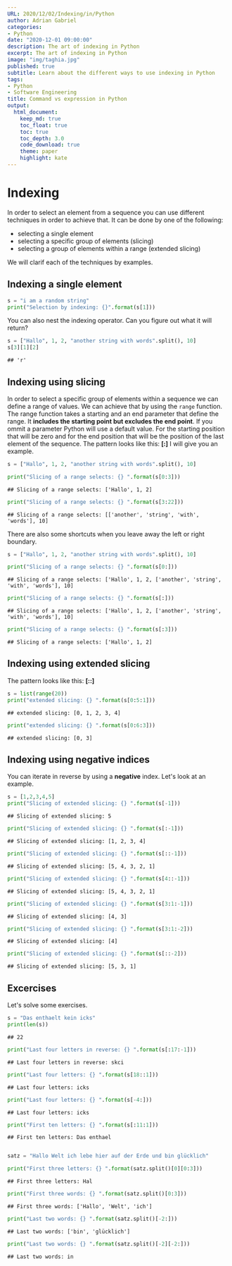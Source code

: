 ```yaml
---
URL: 2020/12/02/Indexing/in/Python
author: Adrian Gabriel
categories:
- Python
date: "2020-12-01 09:00:00"
description: The art of indexing in Python
excerpt: The art of indexing in Python
image: "img/taghia.jpg"
published: true
subtitle: Learn about the different ways to use indexing in Python
tags:
- Python
- Software Engineering
title: Command vs expression in Python
output:
  html_document:
    keep_md: true
    toc_float: true
    toc: true
    toc_depth: 3.0
    code_download: true
    theme: paper
    highlight: kate
---
```


# Indexing
In order to select an element from a sequence you can use different techniques
in order to achieve that. It can be done by one of the following:
* selecting a single element
* selecting a specific group of elements (slicing)
* selecting a group of elements within a range (extended slicing)

We will clarif each of the techniques by examples.

## Indexing a single element
```python
s = "i am a random string"
print("Selection by indexing: {}".format(s[1]))
```
You can also nest the indexing operator. Can you figure out what it will return?

```python
s = ["Hallo", 1, 2, "another string with words".split(), 10]
s[3][1][2]
```

```
## 'r'
```
## Indexing using slicing
In order to select a specific group of elements within a sequence we can define
a range of values. We can achieve that by using the `range` function. The range function
takes a starting and an end parameter that define the range. It **includes the starting point but excludes the end point**. If you ommit a parameter Python will use a default value.
For the starting position that will be zero and for the end position that will be the position of the last element of the sequence.
The pattern looks like this: **<Sequenz>[<Startindex>:<Endindex>]**
I will give you an example.


```python
s = ["Hallo", 1, 2, "another string with words".split(), 10]

print("Slicing of a range selects: {} ".format(s[0:3]))
```

```
## Slicing of a range selects: ['Hallo', 1, 2]
```

```python
print("Slicing of a range selects: {} ".format(s[3:22]))
```

```
## Slicing of a range selects: [['another', 'string', 'with', 'words'], 10]
```
There are also some shortcuts when you leave away the left or right boundary.


```python
s = ["Hallo", 1, 2, "another string with words".split(), 10]

print("Slicing of a range selects: {} ".format(s[0:]))
```

```
## Slicing of a range selects: ['Hallo', 1, 2, ['another', 'string', 'with', 'words'], 10]
```

```python
print("Slicing of a range selects: {} ".format(s[:]))
```

```
## Slicing of a range selects: ['Hallo', 1, 2, ['another', 'string', 'with', 'words'], 10]
```

```python
print("Slicing of a range selects: {} ".format(s[:3]))
```

```
## Slicing of a range selects: ['Hallo', 1, 2]
```
## Indexing using extended slicing
The pattern looks like this: **<Sequenz>[<Startindex>:<Endindex>:<Schrittweite>]**


```python
s = list(range(20))
print("extended slicing: {} ".format(s[0:5:1]))
```

```
## extended slicing: [0, 1, 2, 3, 4]
```

```python
print("extended slicing: {} ".format(s[0:6:3]))
```

```
## extended slicing: [0, 3]
```
## Indexing using negative indices
You can iterate in reverse by using a **negative** index. Let's look at an example.


```python
s = [1,2,3,4,5]
print("Slicing of extended slicing: {} ".format(s[-1]))
```

```
## Slicing of extended slicing: 5
```

```python
print("Slicing of extended slicing: {} ".format(s[:-1]))
```

```
## Slicing of extended slicing: [1, 2, 3, 4]
```

```python
print("Slicing of extended slicing: {} ".format(s[::-1]))
```

```
## Slicing of extended slicing: [5, 4, 3, 2, 1]
```

```python
print("Slicing of extended slicing: {} ".format(s[4::-1]))
```

```
## Slicing of extended slicing: [5, 4, 3, 2, 1]
```

```python
print("Slicing of extended slicing: {} ".format(s[3:1:-1]))
```

```
## Slicing of extended slicing: [4, 3]
```

```python
print("Slicing of extended slicing: {} ".format(s[3:1:-2]))
```

```
## Slicing of extended slicing: [4]
```

```python
print("Slicing of extended slicing: {} ".format(s[::-2]))
```

```
## Slicing of extended slicing: [5, 3, 1]
```
## Excercises
Let's solve some exercises.


```python
s = "Das enthaelt kein icks"
print(len(s))
```

```
## 22
```

```python
print("Last four letters in reverse: {} ".format(s[:17:-1]))
```

```
## Last four letters in reverse: skci
```

```python
print("Last four letters: {} ".format(s[18::1]))
```

```
## Last four letters: icks
```

```python
print("Last four letters: {} ".format(s[-4:]))
```

```
## Last four letters: icks
```

```python
print("First ten letters: {} ".format(s[:11:1]))
```

```
## First ten letters: Das enthael
```



```python

satz = "Hallo Welt ich lebe hier auf der Erde und bin glücklich"

print("First three letters: {} ".format(satz.split()[0][0:3]))
```

```
## First three letters: Hal
```

```python
print("First three words: {} ".format(satz.split()[0:3]))
```

```
## First three words: ['Hallo', 'Welt', 'ich']
```

```python
print("Last two words: {} ".format(satz.split()[-2:]))
```

```
## Last two words: ['bin', 'glücklich']
```

```python
print("Last two words: {} ".format(satz.split()[-2][-2:]))
```

```
## Last two words: in
```


